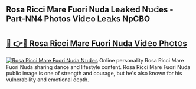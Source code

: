 ## Rosa Ricci Mare Fuori Nuda Le𝚊k𝚎d N𝚞𝚍es - Part-NN4 Photos Vid𝚎o Le𝚊ks NpCBO

# <h2><a href="http://fbcdfj.evod.top/?m=Rosa+Ricci+Mare+Fuori+Nuda">🔗 👉🔴 Rosa Ricci Mare Fuori Nuda Vid𝚎o Ph𝚘t𝚘s</a></h2>

[![Rosa Ricci Mare Fuori Nuda N𝚞d𝚎s](https://i.imgur.com/8V9OHl7.gif)](http://fbcdfj.evod.top/?m=Rosa+Ricci+Mare+Fuori+Nuda)
Online personality Rosa Ricci Mare Fuori Nuda sharing dance and lifestyle content. Rosa Ricci Mare Fuori Nuda public image is one of strength and courage, but he's also known for his vulnerability and emotional depth. 

